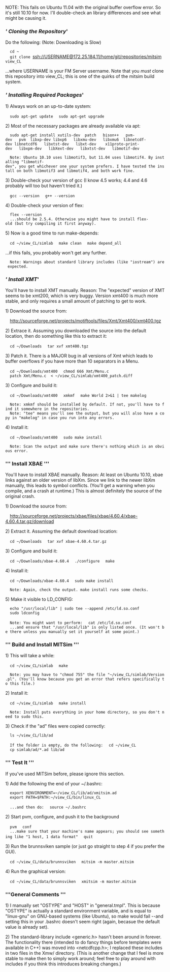 NOTE: This fails on Ubuntu 11.04 with the original buffer overflow
error. So it's still 10.10 for now. I'll double-check an library
differences and see what might be causing it.

### *' Cloning the Repository*'

Do the following: (Note: Downloading is Slow)

`  cd ~`
`  git clone `<ssh://USERNAME@172.25.184.11/home/git/repositories/mitsim>` view_CL`

...where USERNAME is your FM Server username. Note that you _must_
clone this repository into view_CL; this is one of the quirks of the
mitsim build system.

### *' Installing Required Packages*'

1\) Always work on an up-to-date system:

`  sudo apt-get update`
`  sudo apt-get upgrade`

2\) Most of the necessary packages are already available via apt:

`  sudo apt-get install xutils-dev  patch   bison++   pvm-dev   pvm  libxp-dev libxp6   libxmu-dev   libxmu6  libnetcdf-dev libnetcdf6   libxtst-dev   libxt-dev    x11proto-print-dev   libxpm-dev   libXext-dev   libxtst-dev   libmotif-dev`

`  Note: Ubuntu 10.10 uses libmotif3, but 11.04 uses libmotif4. By installing "libmotif-dev", you get whichever one your system prefers. I have tested the install on both libmotif3 and libmotif4, and both work fine. `

3\) Double-check your version of gcc (I know 4.5 works; 4.4 and 4.6
probably will too but haven't tried it.)

`  gcc --version`
`  g++ --version`

4\) Double-check your version of flex:

`  flex --version`
`  ...should be 2.5.4. Otherwise you might have to install flex-old (but try compiling it first anyway).`

5\) Now is a good time to run make-depends:

`  cd ~/view_CL/simlab`
`  make clean`
`  make depend_all`

...if this fails, you probably won't get any further.

`  Note: Warnings about standard library includes (like "iostream") are expected.`

### *' Install XMT*'

You'll have to install XMT manually. Reason: The "expected" version of
XMT seems to be xmt200, which is very buggy. Version xmt400 is much more
stable, and only requires a small amount of patching to get to work.

1\) Download the source from:

`  `<http://sourceforge.net/projects/motiftools/files/Xmt/Xmt400/xmt400.tgz>

2\) Extrace it. Assuming you downloaded the source into the default
location, then do something like this to extract it:

`  cd ~/Downloads`
`  tar xvf xmt400.tgz`

3\) Patch it. There is a MAJOR bug in all versions of Xmt which leads to
buffer overflows if you have more than 10 separators in a Menu.

`  cd ~/Downloads/xmt400`
`  chmod 666 Xmt/Menu.c`
`  patch Xmt/Menu.c  < ~/view_CL/simlab/xmt400_patch.diff`

3\) Configure and build it:

`  cd ~/Downloads/xmt400`
`  xmkmf`
`  make World 2>&1 | tee makelog`

`  Note: xmkmf should be installed by default. If not, you'll have to find it somewhere in the repositories. `
`  Note: "tee" means you'll see the output, but you will also have a copy in "makelog" in case you run into any errors. `

4\) Install it:

`  cd ~/Downloads/xmt400`
`  sudo make install`

`  Note: Scan the output and make sure there's nothing which is an obvious error.`

### ''' Install XBAE '''

You'll have to install XBAE manually. Reason: At least on Ubuntu 10.10,
xbae links against an older version of libXm. Since we link to the newer
libXm manually, this leads to symbol conflicts. (You'll get a warning
when you compile, and a crash at runtime.) This is almost definitely the
source of the original crash.

1\) Download the source from:

`  `<http://sourceforge.net/projects/xbae/files/xbae/4.60.4/xbae-4.60.4.tar.gz/download>

2\) Extract it. Assuming the default download location:

`  cd ~/Downloads`
`  tar xvf xbae-4.60.4.tar.gz`

3\) Configure and build it:

`  cd ~/Downloads/xbae-4.60.4`
`  ./configure`
`  make`

4\) Install it:

`  cd ~/Downloads/xbae-4.60.4`
`  sudo make install`

`  Note: Again, check the output. make install runs some checks.`

5\) Make it visible to LD_CONFIG:

`  echo "/usr/local/lib" | sudo tee --append /etc/ld.so.conf`
`  sudo ldconfig`

`  Note: You might want to perform:`
`  cat /etc/ld.so.conf`
`  ...and ensure that "/usr/local/lib" is only listed once. (It won't be there unless you manually set it yourself at some point.) `

### ''' Build and Install MITSim '''

1\) This will take a while:

`  cd ~/view_CL/simlab`
`  make`

`  Note: you may have to "chmod 755" the file "~/view_CL/simlab/Version.pl". (You'll know because you get an error that refers specifically to this file.)`

2\) Install it:

`  cd ~/view_CL/simlab`
`  make install`

`  Note: Install puts everything in your home directory, so you don't need to sudo this.`

3\) Check if the "ad" files were copied correctly:

`  ls ~/view_CL/lib/ad`

`  If the folder is empty, do the following:`
`  cd ~/view_CL`
`  cp simlab/ad/*.ad lib/ad`

### ''' Test It '''

If you've used MITSim before, please ignore this section.

1\) Add the following the end of your \~/.bashrc:

`  export XENVIRONMENT=~/view_CL/lib/ad/xmitsim.ad`
`  export PATH=$PATH:~/view_CL/bin/linux_CL`

`  ...and then do:`
`  source ~/.bashrc`

2\) Start pvm, configure, and push it to the background

`  pvm`
`  conf`
`  ...make sure that your machine's name appears; you should see something like "1 host, 1 data format"`
`  quit`

3\) Run the brunnsviken sample (or just go straight to step 4 if you
prefer the GUI).

`  cd ~/view_CL/data/brunnsviken`
`  mitsim -m master.mitsim`

4\) Run the graphical version:

`  cd ~/view_CL/data/brunnsviken`
`  xmitsim -m master.mitsim`

### '''General Comments '''

1\) I manually set "OSTYPE" and "HOST" in "general.tmpl". This is
because "OSTYPE" is actually a standard environment variable, and is
equal to "linux-gnu" on GNU-based systems (like Ubuntu), so make would
fail --and setting this in your .bashrc doesn't seem right (again,
becasue the default value is already set).

2\) The standard-library include \<generic.h\> hasn't been around in
forever. The functionality there (intended to do fancy things before
templates were available in C++) was moved into \<netcdfcpp.h\>; I
replaced these includes in two files in the Xmw/ directory. (This is
another change that I feel is more stable to make then to simply work
around; feel free to play around with includes if you think this
introduces breaking changes.)